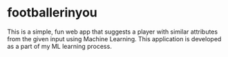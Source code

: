 # footballerinyou
This is a simple, fun web app that suggests a player with similar attributes from the given input using Machine Learning. This application is developed as a part of my ML learning process. 
